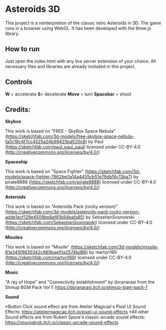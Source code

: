 # Asteroids 3D
This project is a reinterpretion of the classic retro Asteroids in 3D. The game runs in a browser using WebGL. It has been developed with the three.js library.


## How to run
Just open the index.html with any live server extension of your choice. All necessary files and libraries are already included in this project.


## Controls
  __W__ = accelerate
  __S__= decelerate
  __Move__ = turn
  __Spacebar__ = shoot


## Credits:

__Skybox__

This work is based on "FREE - SkyBox Space Nebula" (https://sketchfab.com/3d-models/free-skybox-space-nebula-fa5c19c4f7cc4525a24b99425bd520c8) by Paul (https://sketchfab.com/paul_paul_paul) licensed under CC-BY-4.0 (http://creativecommons.org/licenses/by/4.0/)


__Spaceship__

This work is based on "Space Fighter" (https://sketchfab.com/3d-models/space-fighter-7862be0a14a4455cb51e78db16c13ba7) by pirate8888 (https://sketchfab.com/pirate8888) licensed under CC-BY-4.0 (http://creativecommons.org/licenses/by/4.0/)


__Asteroids__

This work is based on "Asteroids Pack (rocky version)" (https://sketchfab.com/3d-models/asteroids-pack-rocky-version-adde1ecf129e4509be8af61b84bafa85) by SebastianSosnowski (https://sketchfab.com/SebastianSosnowski) licensed under CC-BY-4.0 (http://creativecommons.org/licenses/by/4.0/)


__Missiles__

This work is based on "Missile" (https://sketchfab.com/3d-models/missile-81a345f9835342c989bae51a2574bd86) by martyn169 (https://sketchfab.com/martyn169) licensed under CC-BY-4.0 (http://creativecommons.org/licenses/by/4.0/)


__Music__

"A ray of Hope" and "Connectivity establishment" by doranarasi from the Shmup BGM Pack Vol 1: https://doranarasi.itch.io/shmup-bgm-pack-1


__Sound__

  *Button Click sound effect are from Atelier Magicae's Pixel UI Sound Effects: https://ateliermagicae.itch.io/pixel-ui-sound-effects
  *All other Sound effects are from Rubert Spore's classic arcade sound effects: https://yourpalrob.itch.io/classic-arcade-sound-effects
